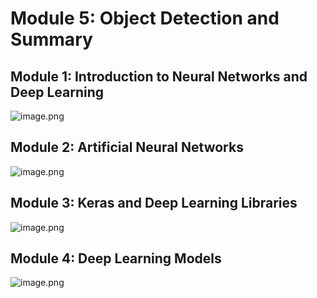 

# Module 5: Object Detection and Summary
## Module 1: Introduction to Neural Networks and Deep Learning
![image.png](https://prod-files-secure.s3.us-west-2.amazonaws.com/03e82b26-cccb-4906-bb56-adabcbdc0655/a8d40bcb-c482-4026-8872-311e16b2dc63/image.png?X-Amz-Algorithm=AWS4-HMAC-SHA256&X-Amz-Content-Sha256=UNSIGNED-PAYLOAD&X-Amz-Credential=ASIAZI2LB4666C4CGW3R%2F20250206%2Fus-west-2%2Fs3%2Faws4_request&X-Amz-Date=20250206T041747Z&X-Amz-Expires=3600&X-Amz-Security-Token=IQoJb3JpZ2luX2VjEDwaCXVzLXdlc3QtMiJHMEUCIQD32nLaksdmUfKQwBVE8SzPlUkA83yc8ezfwHgdO2qASQIgd9VCa7KfcLeXnDbNKOdBUZfp%2BoEhQS0UTvQaIb43cA0q%2FwMIVRAAGgw2Mzc0MjMxODM4MDUiDNsMjDaiIj5YN1VVPSrcA8B9QjNiDzr88WwK%2FWdmVKzY139l1pO1gtEw67vhfmTI7eN%2BmGUcVzyr1kV89rZZctJyWSh34UnmuNVxP9JnWQ4DHWQcqWHISXj%2FPi%2Fh7M4N71Dojonxi%2FlT7ZG7uTTC7MT4b7w0Kfrvtgvr6G0a4G3JHTqsgZQAyoV7BV8AULirmwXDO6bW%2FeYWYm8V7NI5%2FHvQ16FFmDXZ92c6bTTkjDJc8vyqVKJot7oQjJmUkK8OO2mtDB%2Fs6bdY9D%2FiqtgkNUL5S4q88RKcSgY11X6qF4WZEnJT6CH6zhM49kTiO%2FLj8Jq8URWjSDazQkYvCpjw3M%2Bx3C4DZH14MoK6GX7ajcA6o40fxjenVkVMgwdsBULxJo4EzxT%2FkEEQePi4gKbWrHl%2B2xj%2BQ0VEBx8Hh2ufoz1f8%2BeOPxamd9X5MiUZQcRGGQppEjq3zzD8B%2FnDmZMROgnF6HDsEQR%2FhWiHarLdtePNGvdGA4l1rl7mGolX8Six4rAp6BehIpW1QiNw16Bx7ToD42EuXz6WBZfFWybGNq7TuE384VKDs%2BBSFZJ0t1KO8%2Bb8%2Bnnmv2WDlb8wwQ6ZzJJKg%2BNXtvLNy4q8QgPMKSFGZiSJoOLq7X%2B2NaC2LM2%2Fsxvluh2kMd0i6iIBMPHfkL0GOqUB0hWIPDCUkRSr8xuQqE6%2BvNBSJiVh0dBLoFxxg%2FScgsoYMBmDj5gKRc2IXdC8E3H6oXANUjgL9%2Bo2zbyAzYep89Zv2Nvh7C61PpnpoShZeM3V2KQfxhIQbiFIWbOOUqFPlGCgC%2BCeQbnuBZwWCQrSjd47dzcAb4cTl6F1G2fkHE%2BXhRlWCrYXbuXbmZYNPEA1vs%2B5KT0n4yX1nLZsoQ4duH2C2Too&X-Amz-Signature=7c4dd792709d6840260d96e28e94d98afb4441f3afa14bfbae798a769e12f4eb&X-Amz-SignedHeaders=host&x-id=GetObject)
## Module 2: Artificial Neural Networks
![image.png](https://prod-files-secure.s3.us-west-2.amazonaws.com/03e82b26-cccb-4906-bb56-adabcbdc0655/5157ca89-62da-41d9-a98f-6432b71047a9/image.png?X-Amz-Algorithm=AWS4-HMAC-SHA256&X-Amz-Content-Sha256=UNSIGNED-PAYLOAD&X-Amz-Credential=ASIAZI2LB4666C4CGW3R%2F20250206%2Fus-west-2%2Fs3%2Faws4_request&X-Amz-Date=20250206T041747Z&X-Amz-Expires=3600&X-Amz-Security-Token=IQoJb3JpZ2luX2VjEDwaCXVzLXdlc3QtMiJHMEUCIQD32nLaksdmUfKQwBVE8SzPlUkA83yc8ezfwHgdO2qASQIgd9VCa7KfcLeXnDbNKOdBUZfp%2BoEhQS0UTvQaIb43cA0q%2FwMIVRAAGgw2Mzc0MjMxODM4MDUiDNsMjDaiIj5YN1VVPSrcA8B9QjNiDzr88WwK%2FWdmVKzY139l1pO1gtEw67vhfmTI7eN%2BmGUcVzyr1kV89rZZctJyWSh34UnmuNVxP9JnWQ4DHWQcqWHISXj%2FPi%2Fh7M4N71Dojonxi%2FlT7ZG7uTTC7MT4b7w0Kfrvtgvr6G0a4G3JHTqsgZQAyoV7BV8AULirmwXDO6bW%2FeYWYm8V7NI5%2FHvQ16FFmDXZ92c6bTTkjDJc8vyqVKJot7oQjJmUkK8OO2mtDB%2Fs6bdY9D%2FiqtgkNUL5S4q88RKcSgY11X6qF4WZEnJT6CH6zhM49kTiO%2FLj8Jq8URWjSDazQkYvCpjw3M%2Bx3C4DZH14MoK6GX7ajcA6o40fxjenVkVMgwdsBULxJo4EzxT%2FkEEQePi4gKbWrHl%2B2xj%2BQ0VEBx8Hh2ufoz1f8%2BeOPxamd9X5MiUZQcRGGQppEjq3zzD8B%2FnDmZMROgnF6HDsEQR%2FhWiHarLdtePNGvdGA4l1rl7mGolX8Six4rAp6BehIpW1QiNw16Bx7ToD42EuXz6WBZfFWybGNq7TuE384VKDs%2BBSFZJ0t1KO8%2Bb8%2Bnnmv2WDlb8wwQ6ZzJJKg%2BNXtvLNy4q8QgPMKSFGZiSJoOLq7X%2B2NaC2LM2%2Fsxvluh2kMd0i6iIBMPHfkL0GOqUB0hWIPDCUkRSr8xuQqE6%2BvNBSJiVh0dBLoFxxg%2FScgsoYMBmDj5gKRc2IXdC8E3H6oXANUjgL9%2Bo2zbyAzYep89Zv2Nvh7C61PpnpoShZeM3V2KQfxhIQbiFIWbOOUqFPlGCgC%2BCeQbnuBZwWCQrSjd47dzcAb4cTl6F1G2fkHE%2BXhRlWCrYXbuXbmZYNPEA1vs%2B5KT0n4yX1nLZsoQ4duH2C2Too&X-Amz-Signature=b7e0d26d043a5e1438f4c468fd09a9f04e908f9cb56789c1db764d2f422b9a26&X-Amz-SignedHeaders=host&x-id=GetObject)
## Module 3: Keras and Deep Learning Libraries
![image.png](https://prod-files-secure.s3.us-west-2.amazonaws.com/03e82b26-cccb-4906-bb56-adabcbdc0655/5089ce50-05f1-470d-ad42-42503bf1df5f/image.png?X-Amz-Algorithm=AWS4-HMAC-SHA256&X-Amz-Content-Sha256=UNSIGNED-PAYLOAD&X-Amz-Credential=ASIAZI2LB4666C4CGW3R%2F20250206%2Fus-west-2%2Fs3%2Faws4_request&X-Amz-Date=20250206T041747Z&X-Amz-Expires=3600&X-Amz-Security-Token=IQoJb3JpZ2luX2VjEDwaCXVzLXdlc3QtMiJHMEUCIQD32nLaksdmUfKQwBVE8SzPlUkA83yc8ezfwHgdO2qASQIgd9VCa7KfcLeXnDbNKOdBUZfp%2BoEhQS0UTvQaIb43cA0q%2FwMIVRAAGgw2Mzc0MjMxODM4MDUiDNsMjDaiIj5YN1VVPSrcA8B9QjNiDzr88WwK%2FWdmVKzY139l1pO1gtEw67vhfmTI7eN%2BmGUcVzyr1kV89rZZctJyWSh34UnmuNVxP9JnWQ4DHWQcqWHISXj%2FPi%2Fh7M4N71Dojonxi%2FlT7ZG7uTTC7MT4b7w0Kfrvtgvr6G0a4G3JHTqsgZQAyoV7BV8AULirmwXDO6bW%2FeYWYm8V7NI5%2FHvQ16FFmDXZ92c6bTTkjDJc8vyqVKJot7oQjJmUkK8OO2mtDB%2Fs6bdY9D%2FiqtgkNUL5S4q88RKcSgY11X6qF4WZEnJT6CH6zhM49kTiO%2FLj8Jq8URWjSDazQkYvCpjw3M%2Bx3C4DZH14MoK6GX7ajcA6o40fxjenVkVMgwdsBULxJo4EzxT%2FkEEQePi4gKbWrHl%2B2xj%2BQ0VEBx8Hh2ufoz1f8%2BeOPxamd9X5MiUZQcRGGQppEjq3zzD8B%2FnDmZMROgnF6HDsEQR%2FhWiHarLdtePNGvdGA4l1rl7mGolX8Six4rAp6BehIpW1QiNw16Bx7ToD42EuXz6WBZfFWybGNq7TuE384VKDs%2BBSFZJ0t1KO8%2Bb8%2Bnnmv2WDlb8wwQ6ZzJJKg%2BNXtvLNy4q8QgPMKSFGZiSJoOLq7X%2B2NaC2LM2%2Fsxvluh2kMd0i6iIBMPHfkL0GOqUB0hWIPDCUkRSr8xuQqE6%2BvNBSJiVh0dBLoFxxg%2FScgsoYMBmDj5gKRc2IXdC8E3H6oXANUjgL9%2Bo2zbyAzYep89Zv2Nvh7C61PpnpoShZeM3V2KQfxhIQbiFIWbOOUqFPlGCgC%2BCeQbnuBZwWCQrSjd47dzcAb4cTl6F1G2fkHE%2BXhRlWCrYXbuXbmZYNPEA1vs%2B5KT0n4yX1nLZsoQ4duH2C2Too&X-Amz-Signature=e2339758fd8fb677c3470301708d433850bce32e7671b2a479f8799a4d0541b7&X-Amz-SignedHeaders=host&x-id=GetObject)
## Module 4: Deep Learning Models
![image.png](https://prod-files-secure.s3.us-west-2.amazonaws.com/03e82b26-cccb-4906-bb56-adabcbdc0655/4e22fcb0-cfbc-4d28-b961-b9b8fde071f0/image.png?X-Amz-Algorithm=AWS4-HMAC-SHA256&X-Amz-Content-Sha256=UNSIGNED-PAYLOAD&X-Amz-Credential=ASIAZI2LB4666C4CGW3R%2F20250206%2Fus-west-2%2Fs3%2Faws4_request&X-Amz-Date=20250206T041747Z&X-Amz-Expires=3600&X-Amz-Security-Token=IQoJb3JpZ2luX2VjEDwaCXVzLXdlc3QtMiJHMEUCIQD32nLaksdmUfKQwBVE8SzPlUkA83yc8ezfwHgdO2qASQIgd9VCa7KfcLeXnDbNKOdBUZfp%2BoEhQS0UTvQaIb43cA0q%2FwMIVRAAGgw2Mzc0MjMxODM4MDUiDNsMjDaiIj5YN1VVPSrcA8B9QjNiDzr88WwK%2FWdmVKzY139l1pO1gtEw67vhfmTI7eN%2BmGUcVzyr1kV89rZZctJyWSh34UnmuNVxP9JnWQ4DHWQcqWHISXj%2FPi%2Fh7M4N71Dojonxi%2FlT7ZG7uTTC7MT4b7w0Kfrvtgvr6G0a4G3JHTqsgZQAyoV7BV8AULirmwXDO6bW%2FeYWYm8V7NI5%2FHvQ16FFmDXZ92c6bTTkjDJc8vyqVKJot7oQjJmUkK8OO2mtDB%2Fs6bdY9D%2FiqtgkNUL5S4q88RKcSgY11X6qF4WZEnJT6CH6zhM49kTiO%2FLj8Jq8URWjSDazQkYvCpjw3M%2Bx3C4DZH14MoK6GX7ajcA6o40fxjenVkVMgwdsBULxJo4EzxT%2FkEEQePi4gKbWrHl%2B2xj%2BQ0VEBx8Hh2ufoz1f8%2BeOPxamd9X5MiUZQcRGGQppEjq3zzD8B%2FnDmZMROgnF6HDsEQR%2FhWiHarLdtePNGvdGA4l1rl7mGolX8Six4rAp6BehIpW1QiNw16Bx7ToD42EuXz6WBZfFWybGNq7TuE384VKDs%2BBSFZJ0t1KO8%2Bb8%2Bnnmv2WDlb8wwQ6ZzJJKg%2BNXtvLNy4q8QgPMKSFGZiSJoOLq7X%2B2NaC2LM2%2Fsxvluh2kMd0i6iIBMPHfkL0GOqUB0hWIPDCUkRSr8xuQqE6%2BvNBSJiVh0dBLoFxxg%2FScgsoYMBmDj5gKRc2IXdC8E3H6oXANUjgL9%2Bo2zbyAzYep89Zv2Nvh7C61PpnpoShZeM3V2KQfxhIQbiFIWbOOUqFPlGCgC%2BCeQbnuBZwWCQrSjd47dzcAb4cTl6F1G2fkHE%2BXhRlWCrYXbuXbmZYNPEA1vs%2B5KT0n4yX1nLZsoQ4duH2C2Too&X-Amz-Signature=b1100f7902a5b74e3089d3f0e697facb79e55c73238e1d6e0d1aed10dc98d220&X-Amz-SignedHeaders=host&x-id=GetObject)